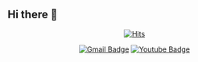 ## Hi there 👋

<!--
**dohoon-test/dohoon-test** is a ✨ _special_ ✨ repository because its `README.md` (this file) appears on your GitHub profile.

Here are some ideas to get you started:

- 🔭 I’m currently working on ...
- 🌱 I’m currently learning ...
- 👯 I’m looking to collaborate on ...
- 🤔 I’m looking for help with ...
- 💬 Ask me about ...
- 📫 How to reach me: ...
- 😄 Pronouns: ...
- ⚡ Fun fact: ...
-->
 <div align=center>
	
  [![Hits](https://hits.seeyoufarm.com/api/count/incr/badge.svg?url=https%3A%2F%2Fgithub.com%2Fdohoon-test&count_bg=%23FF007B&title_bg=%23555555&icon=angellist.svg&icon_color=%23E7E7E7&title=Visit&edge_flat=false)](https://hits.seeyoufarm.com)
  
  </div>

 <div align=center>
	 
  [![Gmail Badge](https://img.shields.io/badge/Gmail-d14836?style=flat-square&logo=Gmail&logoColor=white&link=mailto:0921danieldaniel@gmail.com)](mailto:0921danieldaniel@gmail.com)  [![Youtube Badge](https://img.shields.io/badge/Youtube-ff0000?style=flat-square&logo=youtube&link=https://www.youtube.com/@%EC%9D%B4%EB%8F%84%ED%9B%88-y6w)](https://www.youtube.com/@%EC%9D%B4%EB%8F%84%ED%9B%88-y6w)


  </div>

